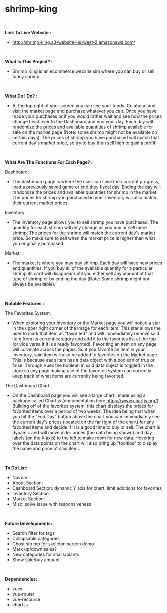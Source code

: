 # shrimp-king

<br>

**Link To Live Website :**

- http://shrimp-king.s3-website-us-west-2.amazonaws.com/

<br>

**What Is This Project? :**

- Shrimp King is an ecommerce website sim where you can buy or sell fancy shrimp.

<br>

**What Do I Do? :**

- At the top right of your screen you can see your funds. Go ahead and visit the market page and purchase whatever you can. Once you have made your purchases or if you would rather wait and see how the prices change head over to the Dashboard and end your day. Each day will randomize the prices and available quantities of shrimp available for sale on the market page (Note: some shrimp might not be available on certain days). The prices of shrimp you have purchased will match that current day's market price, so try to buy then sell high to gain a profit!

<br>

**What Are The Functions For Each Page? :**

Dashboard:

- The dashboard page is where the user can save their current progress, load a previously saved game or end they fiscal day. Ending the day will randomize the prices and available quantities for shrimp in the market. The prices for shrimp you purchased in your inventory will also match their current market prices.

Inventory:

- The inventory page allows you to sell shrimp you have purchased. The quantity for each shrimp will only change as you buy or sell more shrimp. The prices for the shrimp will match the current day's market price. So make sure to sell when the market price is higher than what you originally purchased.

Market:

- The market is where you may buy shirmp. Each day will have new prices and quantities. If you buy all of the available quantity for a particular shrimp its card will disappear until you either sell any amount of that type of shrimp or by ending the day (Note: Some shrimp might not always be available). 

<br>

**Notable Features :**

The Favorites System:

- When exploring your Inventory or the Market page you will notice a star in the upper right corner of the image for each item. This star allows the user to mark that item as "favorited" and will immeadiately remove said item from its current category and add it to the favorites list at the top (or vice versa if it is already favorited). Favoriting an item on any page will correlate across the pages. So if you favorite an item in your Inventory, said item will also be added to favorites on the Market page. This is because each item has a data object with a boolean of true or false. Through Vuex the boolean in said data object is toggled in the store so any page making use of the favorites system can correctly keep track of what items are currently being favorited.

The Dashboard Chart:

- On the Dashboard page you will see a large chart I made using a package called Chart.js (documentation here https://www.chartjs.org/). Building off of the favorites system, this chart displays the prices for favorited items over a period of two weeks. The idea being that when you hit the "End Day" button above the chart you can immeadiately see the current day's prices (located on the far right of the chart) for any favorited items and decide if it is a good time to buy or sell. The chart is dynamic and will move older prices (the data being shown) and day labels (on the X axis) to the left to make room for new data. Hovering over the data points on the chart will also bring up "tooltips" to display the name and price of said item..

<br>

**To Do List:**

- Navbar: 
- About Section:
- Dashboard Section: dynamic Y axis for chart, limit additions for favorites
- Inventory Section:
- Market Section:
- Misc: solve issue with responsiveness

<br>

**Future Developments:**

- Search filter for tags
- Collapsable categories
- Ghost shrimp for skeleton screen demo
- Mark up/down sales?
- New categories for snails/plants
- Show sale/buy amount

<br>

**Dependencies:**

- vuex
- vue-router
- vue-resource
- chart.js
